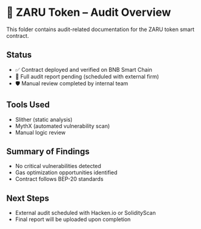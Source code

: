 # 🔐 ZARU Token – Audit Overview

This folder contains audit-related documentation for the ZARU token smart contract.

## Status
- ✅ Contract deployed and verified on BNB Smart Chain
- 🚧 Full audit report pending (scheduled with external firm)
- 🛡️ Manual review completed by internal team

## Tools Used
- Slither (static analysis)
- MythX (automated vulnerability scan)
- Manual logic review

## Summary of Findings
- No critical vulnerabilities detected
- Gas optimization opportunities identified
- Contract follows BEP-20 standards

## Next Steps
- External audit scheduled with Hacken.io or SolidityScan
- Final report will be uploaded upon completion
